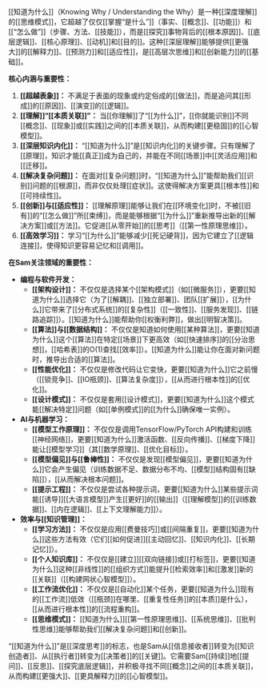 [[知道为什么]]（Knowing Why / Understanding the Why）是一种[[深度理解]]的[[思维模式]]，它超越了仅仅[[掌握“是什么”]]（事实、[[概念]]、[[功能]]）和[[“怎么做”]]（步骤、方法、[[技能]]），而是[[探究]]事物背后的[[根本原因]]、[[底层逻辑]]、[[核心原理]]、[[动机]]和[[目的]]。这种[[深层理解]]能够提供[[更强大]]的[[解释力]]、[[预测力]]和[[适应性]]，是[[高层次思维]]和[[创新能力]]的[[基础]]。

**核心内涵与重要性：**

1.  **[[超越表象]]：** 不满足于表面的现象或约定俗成的[[做法]]，而是追问其[[形成]]的[[原因]]、[[演变]]的[[逻辑]]。
2.  **[[理解]]“[[本质关联]]”：** 当[[你理解]]了“[[为什么]]”，[[你就能识别]]不同[[概念]]、[[现象]]或[[实践]]之间的[[本质关联]]，从而构建[[更稳固]]的[[心智模型]]。
3.  **[[深层知识内化]]：** “[[知道为什么]]”是[[知识内化]]的关键步骤。只有理解了[[原理]]，知识才能[[真正]]成为自己的，并能在不同[[场景]]中[[灵活应用]]和[[迁移]]。
4.  **[[解决复杂问题]]：** 在面对[[复杂问题]]时，“[[知道为什么]]”能帮助我们[[识别]]问题的[[根源]]，而非仅仅处理[[症状]]。这使得解决方案更具[[根本性]]和[[可持续性]]。
5.  **[[创新]]与[[适应性]]：** [[理解原理]]能够让我们在[[环境变化]]时，不被[[旧有]]的“[[怎么做]]”所[[束缚]]，而是能够根据“[[为什么]]”重新推导出新的[[解决方案]]或[[方法]]。它促进[[从零开始]]的[[思考]]（[[第一性原理思维]]）。
6.  **[[高效学习]]：** 学习“[[为什么]]”能够减少[[死记硬背]]，因为它建立了[[逻辑连接]]，使得知识更容易记忆和[[调用]]。

**在Sam关注领域的重要性：**

*   **编程与软件开发：**
    *   **[[架构设计]]：** 不仅仅是选择某个[[架构模式]]（如[[微服务]]），更要[[知道为什么]]选择它（为了[[解耦]]、[[独立部署]]、团队[[扩展]]），[[为什么]]它带来了[[分布式系统]]的[[复杂性]]（[[一致性]]、[[服务发现]]、[[链路追踪]]）。[[知道为什么]]能帮助你[[权衡利弊]]，做出[[明智决策]]。
    *   **[[算法]]与[[数据结构]]：** 不仅仅是知道如何使用[[某种算法]]，更要[[知道为什么]]这个[[算法]]在特定[[场景]]下更高效（如[[快速排序]]的[[分治思想]]，[[哈希表]]的O(1)查找[[效率]]）。[[知道为什么]]能让你在面对新问题时，推导出合适的[[算法]]。
    *   **[[性能优化]]：** 不仅仅是修改代码让它变快，更要[[知道为什么]]它之前慢（[[锁竞争]]、[[IO瓶颈]]、[[算法复杂度]]），[[从而进行根本性]]的[[优化]]。
    *   **[[设计模式]]：** 不仅仅是套用[[设计模式]]，更要[[知道为什么]]这个模式能[[解决特定]]问题（如[[单例模式]]的[[为什么]]确保唯一实例）。
*   **AI与机器学习：**
    *   **[[模型工作原理]]：** 不仅仅是调用TensorFlow/PyTorch API构建和训练[[神经网络]]，更要[[知道为什么]]激活函数、[[反向传播]]、[[梯度下降]]能让[[模型学习]]（其[[数学原理]]、[[优化目标]]）。
    *   **[[模型偏见]]与[[鲁棒性]]：** 不仅仅是发现[[模型偏见]]，更要[[知道为什么]]它会产生偏见（训练数据不足、数据分布不均、[[模型]]结构固有[[缺陷]]），[[从而解决根本问题]]。
    *   **[[提示工程]]：** 不仅仅是尝试各种提示词，更要[[知道为什么]]某些提示词能[[诱导]][[大语言模型]]产生[[更好]]的[[输出]]（[[理解模型]]的[[训练数据]]、[[内在逻辑]]、[[上下文理解能力]]）。
*   **效率与[[知识管理]]：**
    *   **[[学习方法]]：** 不仅仅是应用[[费曼技巧]]或[[间隔重复]]，更要[[知道为什么]]这些方法有效（它们[[如何促进]][[主动回忆]]、[[知识内化]]、[[长期记忆]]）。
    *   **[[个人知识库]]：** 不仅仅是[[建立]][[双向链接]]或[[打标签]]，更要[[知道为什么]]这种[[非线性]]的[[组织方式]]能提升[[检索效率]]和[[激发]]新的[[关联]]（[[构建网状心智模型]]）。
    *   **[[工作流优化]]：** 不仅仅是[[自动化]]某个任务，更要[[知道为什么]]现有的[[工作流]]低效（[[瓶颈]]在哪里、[[重复性任务]]的[[本质]]是什么），[[从而进行根本性]]的[[流程重构]]。
    *   **[[思维模式]]：** [[知道为什么]][[第一性原理思维]]、[[系统思维]]、[[批判性思维]]能够帮助我们[[解决复杂问题]]和[[创新]]。

“[[知道为什么]]”是[[深度思考]]的标志，也是Sam从[[信息接收者]]转变为[[知识创造者]]、从[[执行者]]转变为[[决策者]]的[[关键]]。它需要Sam[[持续]]地[[提问]]、[[反思]]、[[探究底层逻辑]]，并积极寻找不同[[概念]]之间的[[本质关联]]，从而构建[[更强大]]、[[更具解释力]]的[[心智模型]]。